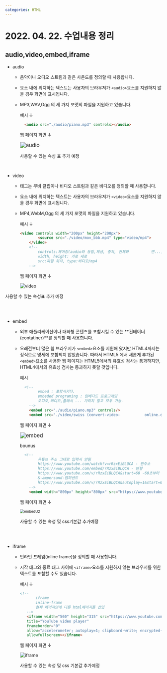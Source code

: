 ```yaml
---
categories: HTML
---
```




# 2022. 04. 22. 수업내용 정리

## audio,video,embed,iframe 



+ audio

  * 음악이나 오디오 스트림과 같은 사운드를 정의할 때 사용합니다.

  * 요소 내에 위치하는 텍스트는 사용자의 브라우저가 `<audio>`요소를 지원하지 않을 경우 화면에 표시됩니다.

  * MP3,WAV,Ogg 의 세 가지 포맷의 파일을 지원하고 있습니다. <br>

    예시 ↓

    ```html
      <audio src="./audio/piano.mp3" controls></audio>
    ```

    웹 페이지 화면 ↓

    <img src="../../images/2022-04-23-seventh/audio.png" alt="audio" style="zoom:120%;" />

    사용할 수 있는 속성 표 추가 예정

  <br>

+ video

  * 태그는 무비 클립이나 비디오 스트림과 같은 비디오를 정의할 때 사용합니다.

  * 요소 내에 위치하는 텍스트는 사용자의 브라우저가 `<video>`요소를 지원하지 않을 경우 화면에 표시됩니다.

  * MP4,WebM,Ogg 의 세 가지 포맷의 파일을 지원하고 있습니다.<br>

    예시 ↓

    ```html
    <video controls width="200px" height="200px">
            <source src="./video/mov_bbb.mp4" type="video/mp4">
        </video>
        <!--
            controls:제어창(audio와 동일,재생, 중지, 전체화			면...)
            width, height: 가로 세로
            src:파일 위치, type:비디오/mp4
        -->
    ```

    웹 페이지 화면 ↓

    ![video](../../images/2022-04-23-seventh/video.png)

사용할 수 있는 속성표 추가 예정

<br><br>

+ embed

  * 외부 애플리케이션이나 대화형 콘텐츠를 포함시킬 수 있는 **컨테이너(contatiner)**를 정의할 때 사용합니다.

  * 오래전부터 많은 웹 브라우저가 `<embed>`요소를 지원해 왔지만 HTML4까지는 정식으로 명세에 포함되지 않았습니다. 따라서 HTML5 에서 새롭게 추가된 `<embed>`요소를 사용한 웹 페이지는 HTML5에서의 유효성 검사는 통과하지만, HTML4에서의 유효성 검사는 통과하지 못할 것입니다. <br>

    예시

    ```html
      <!--
            embed : 포함시키다.
            embeded programing : 임베디드 프로그래밍 
            오디오,비디오,플래시 ... 가리지 않고 모두 가능.
        -->
        <embed src="./audio/piano.mp3" controls/>
        <embed src="./video/swiss (convert-video-			online.com).mp4" controls/>
    ```

    웹 페이지 화면 ↓

    <img src="../../images/2022-04-23-seventh/embed.png" alt="embed" style="zoom:120%;" />

    bounus

    ```html
      <!--
            유튜브 주소 그대로 입력시 안됨
            https://www.youtube.com/watch?v=rRzxEiBLQCA - 원주소
            https://www.youtube.com/embed/rRzxEiBLQCA - 변형
            https://www.youtube.com/v/rRzxEiBLQCA&start=60 -60초부터 시작 
            &-ampersand-앰퍼샌드
            https://www.youtube.com/v/rRzxEiBLQCA&autoplay=1&start=60 -자동재생, 60초부터 시작
        -->
        <embed width="800px" height="800px" src="https://www.youtube.com/v/rRzxEiBLQCA&start=60" type="video/mp4">
    ```

    웹 페이지 화면 ↓

    <img src="../../images/2022-04-23-seventh/embedU2.png" alt="embedU2" style="zoom:80%;" />

    사용할 수 있는 속성 및 css기본값 추가예정

    <br><br>

+ iframe

  * 인라인 프레임(inline frame)을 정의할 때 사용합니다.

  * 시작 태그와 종료 태그 사이에 `<iframe>`요소를 지원하지 않는 브라우저를 위한 텍스트를 포함할 수도 있습니다. 

    예시 ↓

    ```html
    <!--
           iframe
           inline-frame
           현재 페이지안에 다른 html페이지를 삽입
       -->
       <iframe width="560" height="315" src="https://www.youtube.com/embed/4-W32pQUnfs" 
       title="YouTube video player" 
       frameborder="0" 
       allow="accelerometer; autoplay=1; clipboard-write; encrypted-media; gyroscope; picture-in-picture" 
       allowfullscreen></iframe>
    ```

    웹 페이지 화면 ↓

    ![iframe](../../images/2022-04-23-seventh/iframe.png)

    사용할 수 있는 속성 및 css 기본값 추가예정

    <br><br>

    

​				
